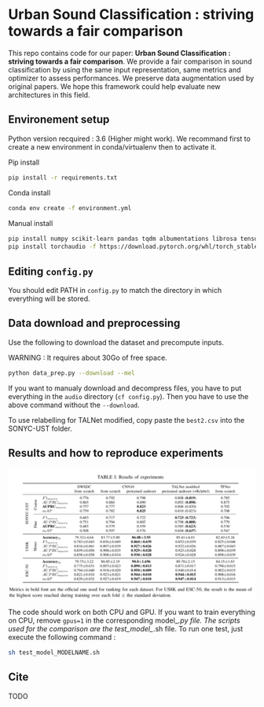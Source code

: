 # Urban Sound Classification : striving towards a fair comparison

This repo contains code for our paper: **Urban Sound Classification : striving towards a fair comparison**. We provide a fair comparison in sound classification by using the same input representation, same metrics and optimizer to assess performances. We preserve data augmentation used by original papers. We hope this framework could help evaluate new architectures in this field.

## Environement setup

Python version recquired : 3.6 (Higher might work).
We recommand first to create a new environment in conda/virtualenv then to activate it.

Pip install

~~~bash
pip install -r requirements.txt
~~~

Conda install

~~~bash
conda env create -f environment.yml
~~~

Manual install

~~~bash
pip install numpy scikit-learn pandas tqdm albumentations librosa tensorboard torch torchvision oyaml pytorch-lightning numba==0.49
pip install torchaudio -f https://download.pytorch.org/whl/torch_stable.html
~~~

## Editing `config.py`

You should edit PATH in `config.py` to match the directory in which everything will be stored.

## Data download and preprocessing

Use the following to download the dataset and precompute inputs.

WARNING : It requires about 30Go of free space.

~~~bash
python data_prep.py --download --mel
~~~

If you want to manualy download and decompress files, you have to put everything in the `audio` directory (`cf config.py`). Then you have to use the above command without the `--download`.

To use relabelling for TALNet modified, copy paste the `best2.csv` into the SONYC-UST folder.

## Results and how to reproduce experiments

![Results](img/results.png)

The code should work on both CPU and GPU.
If you want to train everything on CPU, remove `gpus=1` in the corresponding model_*.py file. The scripts used for the comparison are the test_model_*.sh file. To run one test, just execute the following command :

~~~bash
sh test_model_MODELNAME.sh
~~~

## Cite

TODO
